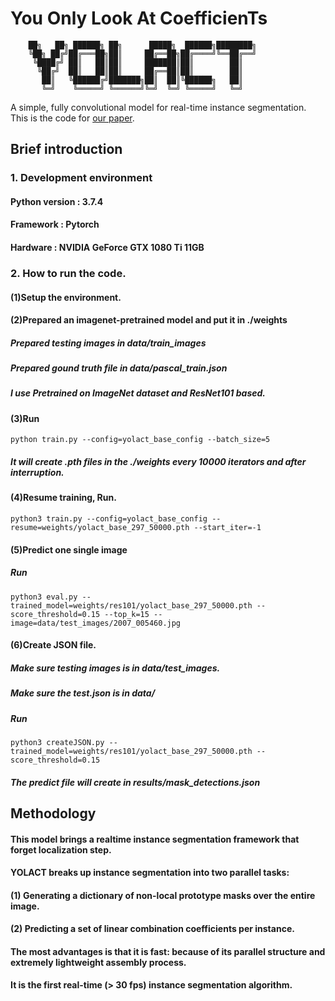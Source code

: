 # **Y**ou **O**nly **L**ook **A**t **C**oefficien**T**s
```
    ██╗   ██╗ ██████╗ ██╗      █████╗  ██████╗████████╗
    ╚██╗ ██╔╝██╔═══██╗██║     ██╔══██╗██╔════╝╚══██╔══╝
     ╚████╔╝ ██║   ██║██║     ███████║██║        ██║   
      ╚██╔╝  ██║   ██║██║     ██╔══██║██║        ██║   
       ██║   ╚██████╔╝███████╗██║  ██║╚██████╗   ██║   
       ╚═╝    ╚═════╝ ╚══════╝╚═╝  ╚═╝ ╚═════╝   ╚═╝ 
```

A simple, fully convolutional model for real-time instance segmentation. This is the code for [our paper](https://arxiv.org/abs/1904.02689).

## Brief introduction
### 1. Development environment
#### Python version : 3.7.4
#### Framework : Pytorch
#### Hardware : NVIDIA GeForce GTX 1080 Ti 11GB

### 2. How to run the code.
#### (1)Setup the environment.
#### (2)Prepared an imagenet-pretrained model and put it in ./weights
##### Prepared testing images in data/train_images
##### Prepared gound truth file in data/pascal_train.json
##### I use Pretrained on ImageNet dataset and ResNet101 based.
#### (3)Run
```python train.py --config=yolact_base_config --batch_size=5```
##### It will create .pth files in the ./weights every 10000 iterators and after interruption.
#### (4)Resume training, Run.
```python3 train.py --config=yolact_base_config --resume=weights/yolact_base_297_50000.pth --start_iter=-1```
#### (5)Predict one single image
##### Run 
```python3 eval.py --trained_model=weights/res101/yolact_base_297_50000.pth --score_threshold=0.15 --top_k=15 --image=data/test_images/2007_005460.jpg```
#### (6)Create JSON file.
##### Make sure testing images is in data/test_images.
##### Make sure the test.json is in data/
##### Run
```python3 createJSON.py --trained_model=weights/res101/yolact_base_297_50000.pth --score_threshold=0.15```
##### The predict file will create in results/mask_detections.json

## Methodology
#### This model brings a realtime instance segmentation framework that forget localization step.
#### YOLACT breaks up instance segmentation into two parallel tasks:
#### (1) Generating a dictionary of non-local prototype masks over the entire image.
#### (2) Predicting a set of linear combination coefficients per instance.
#### The most advantages is that it is fast: because of its parallel structure and extremely lightweight assembly process.
#### It is the first real-time (> 30 fps) instance segmentation algorithm.

